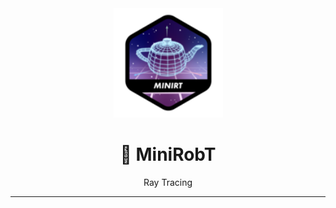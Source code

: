 <div align="center" >
  <img src="./img/minirobt.png" alt="minirt" width="175" height="175">
  <h1>&#128679; MiniRobT</h1>
  <p>Ray Tracing</p>
</div>

***
